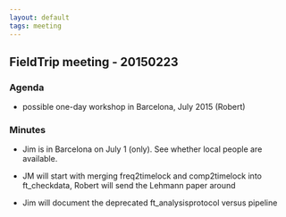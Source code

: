 ```yaml
---
layout: default
tags: meeting
---
```



## FieldTrip meeting - 20150223 

### Agenda

*  possible one-day workshop in Barcelona, July 2015 (Robert)


### Minutes

*  Jim is in Barcelona on July 1 (only). See whether local people are available.

*  JM will start with merging freq2timelock and comp2timelock into ft_checkdata, Robert will send the Lehmann paper around

*  Jim will document the deprecated ft_analysisprotocol versus pipeline
